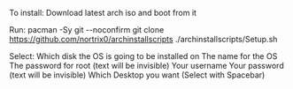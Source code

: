 To install:
Download latest arch iso and boot from it

Run:
pacman -Sy git --noconfirm
git clone https://github.com/nortrix0/archinstallscripts
./archinstallscripts/Setup.sh

Select:
Which disk the OS is going to be installed on
The name for the OS
The password for root (text will be invisible)
Your username
Your password (text will be invisible)
Which Desktop you want (Select with Spacebar)
